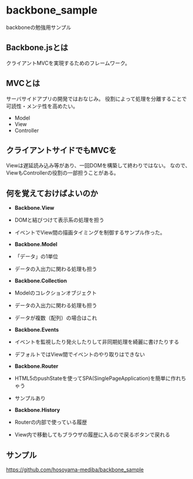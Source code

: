 # backbone_sample
backboneの勉強用サンプル

## Backbone.jsとは
クライアントMVCを実現するためのフレームワーク。

## MVCとは
サーバサイドアプリの開発ではおなじみ。
役割によって処理を分離することで可読性・メンテ性を高めたい。

* Model
* View
* Controller

## クライアントサイドでもMVCを
Viewは遅延読み込み等があり、一回DOMを構築して終わりではない。
なので、ViewもControllerの役割の一部担うことがある。

## 何を覚えておけばよいのか
* __Backbone.View__
 * DOMと結びつけて表示系の処理を担う
 * イベントでView間の描画タイミングを制御するサンプル作った。

* __Backbone.Model__
 * 「データ」の1単位
 * データの入出力に関わる処理も担う

* __Backbone.Collection__
 * Modelのコレクションオブジェクト
 * データの入出力に関わる処理も担う
 * データが複数（配列）の場合はこれ

* __Backbone.Events__
 * イベントを監視したり発火したりして非同期処理を綺麗に書けたりする
 * デフォルトではView間でイベントのやり取りはできない

* __Backbone.Router__
 * HTML5のpushStateを使ってSPA(SinglePageApplication)を簡単に作れちゃう
 * サンプルあり

* __Backbone.History__
 * Routerの内部で使っている履歴
 * View内で移動してもブラウザの履歴に入るので戻るボタンで戻れる

## サンプル
https://github.com/hosoyama-mediba/backbone_sample
